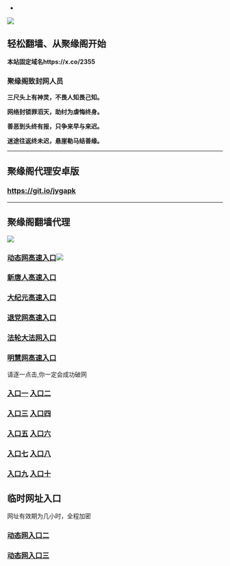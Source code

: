 * 
![](https://raw.githubusercontent.com/hao369/a/master/j.jpg)



## 轻松翻墙、从聚缘阁开始

**本站固定域名https://x.co/2355**

### 聚缘阁致封网人员

**三尺头上有神灵，不畏人知畏己知。**

**网络封锁罪滔天，助纣为虐悔终身。**

**善恶到头终有报，只争来早与来迟。**

**迷途往返终未迟，悬崖勒马结善缘。**

***



##  聚缘阁代理安卓版

### https://git.io/jygapk


***



## 聚缘阁翻墙代理 

![](https://raw.githubusercontent.com/hao369/a/master/wx2.jpg)

### [动态网高速入口](https://lswcpvjghk.execute-api.ap-northeast-1.amazonaws.com/fte/?id=2)![](https://raw.githubusercontent.com/hao369/a/master/jygdl.gif)

### [新唐人高速入口](https://lswcpvjghk.execute-api.ap-northeast-1.amazonaws.com/fte/?id=5)

### [大纪元高速入口](https://lswcpvjghk.execute-api.ap-northeast-1.amazonaws.com/fte/?id=7)

### [退党网高速入口](https://lswcpvjghk.execute-api.ap-northeast-1.amazonaws.com/fte/?id=8)

### [法轮大法网入口](https://lswcpvjghk.execute-api.ap-northeast-1.amazonaws.com/fte/?id=15)

### [明慧网高速入口](https://lswcpvjghk.execute-api.ap-northeast-1.amazonaws.com/fte/?id=3)
请逐一点击,你一定会成功破网

### **[入口一](http://x.co/2244)** **[入口二](http://x.co/3824)**


### **[入口三](https://s3.eu-central-1.amazonaws.com/jyg3/index.html)**  **[入口四](https://s3-ap-southeast-1.amazonaws.com/jyg4/index.html)**

### **[入口五](https://s3.ap-south-1.amazonaws.com/jyg5/index.html)**  **[入口六](https://s3-us-west-1.amazonaws.com/jyg6/index.html)**


###  **[入口七](https://s3-us-west-2.amazonaws.com/jyg7/index.html)**  **[入口八](https://s3-eu-west-1.amazonaws.com/jyg8/index.html)**


###  **[入口九](https://s3-ap-northeast-1.amazonaws.com/jyg9/index.html)**  **[入口十](https://s3.amazonaws.com/dtw/index.html)**



## 临时网址入口 

网址有效期为几小时，全程加密

### [动态网入口二](https://x.co/ddg)

### [动态网入口三](https://x.co/ddf)



